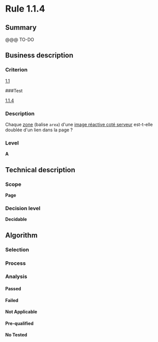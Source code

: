 # Rule 1.1.4

## Summary

@@@ TO-DO

## Business description

### Criterion

[1.1](http://references.modernisation.gouv.fr/sites/default/files/RGAA3_RC2-1/referentiel_technique.htm#crit-1-1)

###Test

[1.1.4](http://references.modernisation.gouv.fr/sites/default/files/RGAA3_RC2-1/referentiel_technique.htm#test-1-1-4)

### Description

Chaque <a href="http://references.modernisation.gouv.fr/sites/default/files/RGAA3_RC2-1/glossaire.htm#mZone">zone</a> (balise `area`) d'une <a href="http://references.modernisation.gouv.fr/sites/default/files/RGAA3_RC2-1/glossaire.htm#mImgReactive">image r&eacute;active cot&eacute; serveur</a> est-t-elle doubl&eacute;e d'un lien dans la page ?

### Level

**A**

## Technical description

### Scope

**Page**

### Decision level

**Decidable**

## Algorithm

### Selection

### Process

### Analysis

#### Passed

#### Failed

#### Not Applicable

#### Pre-qualified

#### No Tested 






